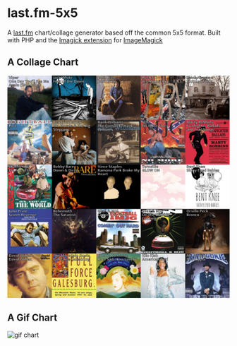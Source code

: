 # last.fm-5x5
A [last.fm](https://www.last.fm) chart/collage generator based off the common 5x5 format. Built with PHP and the [Imagick extension](https://github.com/Imagick/imagick) for [ImageMagick](https://imagemagick.org/index.php) 

## A Collage Chart
![collage chart](readme-images/collage_chart.PNG)
## A Gif Chart
![gif chart](readme-images/gif_chart.GIF)
